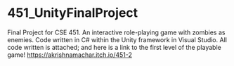 # 451_UnityFinalProject
Final Project for CSE 451. An interactive role-playing game with zombies as enemies. 
Code written in C# within the Unity framework in Visual Studio. All code written is attached; and here is a link to the first level of the playable game!
https://akrishnamachar.itch.io/451-2
